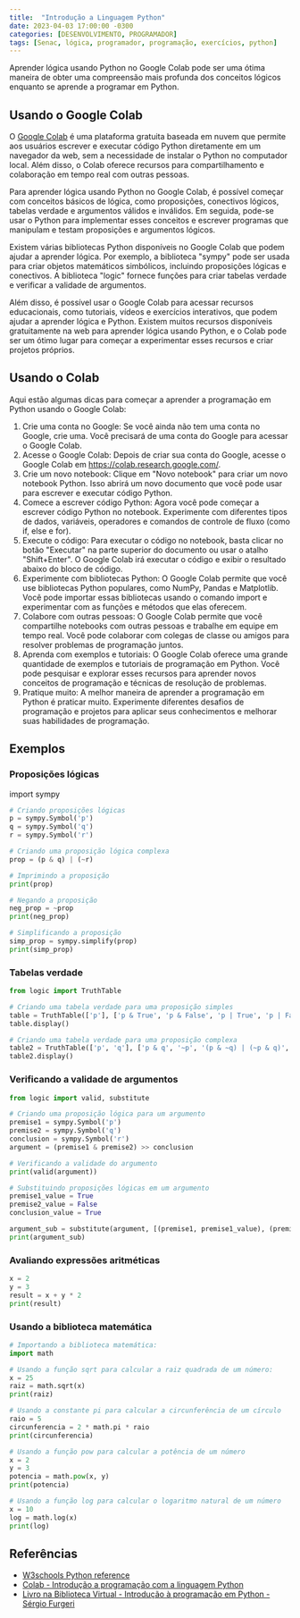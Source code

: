 ```yaml
---
title:  "Introdução a Linguagem Python"
date: 2023-04-03 17:00:00 -0300
categories: [DESENVOLVIMENTO, PROGRAMADOR]
tags: [Senac, lógica, programador, programação, exercícios, python]
---
```

Aprender lógica usando Python no Google Colab pode ser uma ótima maneira de obter uma compreensão mais profunda dos conceitos lógicos enquanto se aprende a programar em Python.

## Usando o Google Colab

O [Google Colab](https://colab.research.google.com/notebooks/intro.ipynb) é uma plataforma gratuita baseada em nuvem que permite aos usuários escrever e executar código Python diretamente em um navegador da web, sem a necessidade de instalar o Python no computador local. Além disso, o Colab oferece recursos para compartilhamento e colaboração em tempo real com outras pessoas.

Para aprender lógica usando Python no Google Colab, é possível começar com conceitos básicos de lógica, como proposições, conectivos lógicos, tabelas verdade e argumentos válidos e inválidos. Em seguida, pode-se usar o Python para implementar esses conceitos e escrever programas que manipulam e testam proposições e argumentos lógicos.

Existem várias bibliotecas Python disponíveis no Google Colab que podem ajudar a aprender lógica. Por exemplo, a biblioteca "sympy" pode ser usada para criar objetos matemáticos simbólicos, incluindo proposições lógicas e conectivos. A biblioteca "logic" fornece funções para criar tabelas verdade e verificar a validade de argumentos.

Além disso, é possível usar o Google Colab para acessar recursos educacionais, como tutoriais, vídeos e exercícios interativos, que podem ajudar a aprender lógica e Python. Existem muitos recursos disponíveis gratuitamente na web para aprender lógica usando Python, e o Colab pode ser um ótimo lugar para começar a experimentar esses recursos e criar projetos próprios.

## Usando o Colab

Aqui estão algumas dicas para começar a aprender a programação em Python usando o Google Colab:

1. Crie uma conta no Google: Se você ainda não tem uma conta no Google, crie uma. Você precisará de uma conta do Google para acessar o Google Colab.
2. Acesse o Google Colab: Depois de criar sua conta do Google, acesse o Google Colab em <https://colab.research.google.com/>.
3. Crie um novo notebook: Clique em "Novo notebook" para criar um novo notebook Python. Isso abrirá um novo documento que você pode usar para escrever e executar código Python.
4. Comece a escrever código Python: Agora você pode começar a escrever código Python no notebook. Experimente com diferentes tipos de dados, variáveis, operadores e comandos de controle de fluxo (como if, else e for).
5. Execute o código: Para executar o código no notebook, basta clicar no botão "Executar" na parte superior do documento ou usar o atalho "Shift+Enter". O Google Colab irá executar o código e exibir o resultado abaixo do bloco de código.
6. Experimente com bibliotecas Python: O Google Colab permite que você use bibliotecas Python populares, como NumPy, Pandas e Matplotlib. Você pode importar essas bibliotecas usando o comando import e experimentar com as funções e métodos que elas oferecem.
7. Colabore com outras pessoas: O Google Colab permite que você compartilhe notebooks com outras pessoas e trabalhe em equipe em tempo real. Você pode colaborar com colegas de classe ou amigos para resolver problemas de programação juntos.
8. Aprenda com exemplos e tutoriais: O Google Colab oferece uma grande quantidade de exemplos e tutoriais de programação em Python. Você pode pesquisar e explorar esses recursos para aprender novos conceitos de programação e técnicas de resolução de problemas.
9. Pratique muito: A melhor maneira de aprender a programação em Python é praticar muito. Experimente diferentes desafios de programação e projetos para aplicar seus conhecimentos e melhorar suas habilidades de programação.

## Exemplos

### Proposições lógicas

import sympy

```python
# Criando proposições lógicas
p = sympy.Symbol('p')
q = sympy.Symbol('q')
r = sympy.Symbol('r')

# Criando uma proposição lógica complexa
prop = (p & q) | (~r)

# Imprimindo a proposição
print(prop)

# Negando a proposição
neg_prop = ~prop
print(neg_prop)

# Simplificando a proposição
simp_prop = sympy.simplify(prop)
print(simp_prop)
```

### Tabelas verdade

```python
from logic import TruthTable

# Criando uma tabela verdade para uma proposição simples
table = TruthTable(['p'], ['p & True', 'p & False', 'p | True', 'p | False'])
table.display()

# Criando uma tabela verdade para uma proposição complexa
table2 = TruthTable(['p', 'q'], ['p & q', '~p', '(p & ~q) | (~p & q)', 'p <-> q'])
table2.display()
```

### Verificando a validade de argumentos

```python
from logic import valid, substitute

# Criando uma proposição lógica para um argumento
premise1 = sympy.Symbol('p')
premise2 = sympy.Symbol('q')
conclusion = sympy.Symbol('r')
argument = (premise1 & premise2) >> conclusion

# Verificando a validade do argumento
print(valid(argument))

# Substituindo proposições lógicas em um argumento
premise1_value = True
premise2_value = False
conclusion_value = True

argument_sub = substitute(argument, [(premise1, premise1_value), (premise2, premise2_value), (conclusion, conclusion_value)])
print(argument_sub)
```

### Avaliando expressões aritméticas

```python
x = 2
y = 3
result = x + y * 2
print(result)
```





### Usando a biblioteca matemática

```python
# Importando a biblioteca matemática:
import math

# Usando a função sqrt para calcular a raiz quadrada de um número:
x = 25
raiz = math.sqrt(x)
print(raiz)

# Usando a constante pi para calcular a circunferência de um círculo
raio = 5
circunferencia = 2 * math.pi * raio
print(circunferencia)

# Usando a função pow para calcular a potência de um número
x = 2
y = 3
potencia = math.pow(x, y)
print(potencia)

# Usando a função log para calcular o logaritmo natural de um número
x = 10
log = math.log(x)
print(log)
```

## Referências

- [W3schools Python reference](https://www.w3schools.com/python/default.asp)
- [Colab - Introdução a programação com a linguagem Python](https://colab.research.google.com/drive/17DTWLVeBgIuwp-FYGIsAxlaj_mRNNMkK?usp=sharing#scrollTo=-F7LD5SJy2eq)
- [Livro na Biblioteca Virtual - Introdução à programação em Python - Sérgio Furgeri](https://bibliotecadigitalsenac.com.br/#/?contentInfo=3011)
